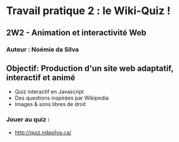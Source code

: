 # Travail pratique 2 : le Wiki-Quiz !
## 2W2 - Animation et interactivité Web
### Auteur : Noémie da Silva

## Objectif: Production d'un site web adaptatif, interactif et animé

- Quiz interactif en Javascript 
- Des questions inspirées par Wikipedia
- Images & sons libres de droit 

### Jouer au quiz :
- http://quiz.ndasilva.ca/



